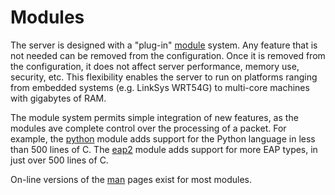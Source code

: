 Modules
=======

The server is designed with a "plug-in"
[module](http://wiki.freeradius.org/Modules) system. Any feature that is
not needed can be removed from the configuration. Once it is removed
from the configuration, it does not affect server performance, memory
use, security, etc. This flexibility enables the server to run on
platforms ranging from embedded systems (e.g. LinkSys WRT54G) to
multi-core machines with gigabytes of RAM.

The module system permits simple integration of new features, as the
modules ave complete control over the processing of a packet. For
example, the [python](http://wiki.freeradius.org/Rlm_python) module adds
support for the Python language in less than 500 lines of C. The
[eap2](EAP) module adds support for more EAP types, in just over
500 lines of C.

On-line versions of the [man](http://freeradius.org/radiusd/man/) pages exist for most
modules.
